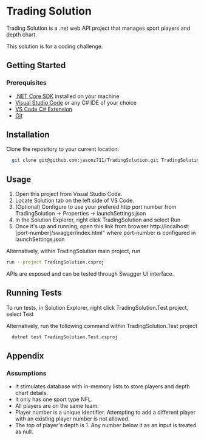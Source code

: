 # Trading Solution
Trading Solution is a .net web API project that manages sport players and depth chart.

This solution is for a coding challenge.

## Getting Started

### Prerequisites

- [.NET Core SDK](https://dotnet.microsoft.com/download/dotnet) installed on your machine
- [Visual Studio Code](https://code.visualstudio.com/) or any C# IDE of your choice
- [VS Code C# Extension](https://marketplace.visualstudio.com/items?itemName=ms-dotnettools.csharp)
- [Git](https://git-scm.com/)

## Installation

Clone the repository to your current location:

```bash
  git clone git@github.com:jasonz711/TradingSolution.git TradingSolution
```
    
## Usage

1. Open this project from Visual Studio Code.
2. Locate Solution tab on the left side of VS Code.
3. (Optional) Configure to use your prefered http port number from TradingSolution -> Properties -> launchSettings.json
4. In the Solution Explorer, right click TradingSolution and select Run
5. Once it's up and running, open this link from browser http://localhost:[port-number]/swagger/index.html" where port-number is configured in launchSettings.json

Alternatively, within TradingSolution main project, run
```bash
run --project TradingSolution.csproj
```
APIs are exposed and can be tested through Swagger UI interface.


## Running Tests

To run tests, in Solution Explorer, right click TradingSolution.Test project, select Test

Alternatively, run the following command within TradingSolution.Test project

```bash
  dotnet test TradingSolution.Test.csproj
```


## Appendix

### Assumptions
- It stimulates database with in-memory lists to store players and depth chart details. 
- It only has one sport type NFL.
- All players are on the same team.
- Player number is a unique identifier. Attempting to add a different player with an existing player number is not allowed.
- The top of player's depth is 1. Any number below it as an input is treated as null.